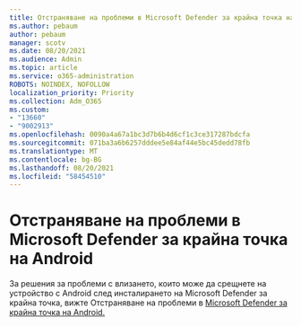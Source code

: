 ```yaml
---
title: Отстраняване на проблеми в Microsoft Defender за крайна точка на Android
ms.author: pebaum
author: pebaum
manager: scotv
ms.date: 08/20/2021
ms.audience: Admin
ms.topic: article
ms.service: o365-administration
ROBOTS: NOINDEX, NOFOLLOW
localization_priority: Priority
ms.collection: Adm_O365
ms.custom:
- "13660"
- "9002913"
ms.openlocfilehash: 0090a4a67a1bc3d7b6b4d6cf1c3ce317287bdcfa
ms.sourcegitcommit: 071ba3a6b6257dddee5e84af44e5bc45dedd78fb
ms.translationtype: MT
ms.contentlocale: bg-BG
ms.lasthandoff: 08/20/2021
ms.locfileid: "58454510"
---
```

# <a name="troubleshooting-issues-on-microsoft-defender-for-endpoint-on-android"></a>Отстраняване на проблеми в Microsoft Defender за крайна точка на Android

За решения за проблеми с влизането, които може да срещнете на устройство с Android след инсталирането на Microsoft Defender за крайна точка, вижте Отстраняване на проблеми в [Microsoft Defender за крайна точка на Android.](https://docs.microsoft.com/microsoft-365/security/defender-endpoint/android-support-signin)

